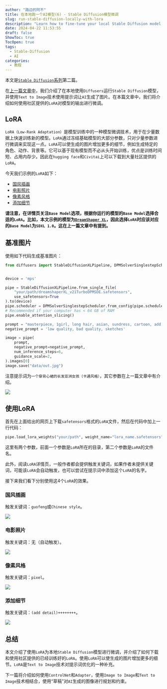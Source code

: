 ```yaml
---
author: "路边的阿不"
title: 在本地跑一个AI模型(6) - Stable Diffusion模型微调
slug: run-stable-diffusion-locally-with-lora
description: "Learn how to fine-tune your local Stable Diffusion model with LoRA, a low-rank adaptation technique that adds more details to generated images. Discover how to download and use pre-trained LoRA models from the community, and explore examples of using LoRA with different styles, such as Chinese illustration and pixel art."
date: 2024-04-22 11:53:55
draft: false
ShowToc: true
TocOpen: true
tags:
  - Stable-Diffusion
  - AI
categories:
  - 教程
---
```

本文是[`Stable Diffusion`系列](https://babyno.top/tags/stable-diffusion/)第二篇。

在[上一篇文章中](https://babyno.top/posts/2024/04/run-stable-diffusion-locally/)，我们介绍了在本地使用`Diffusers`运行`Stable Diffusion`模型，并使用`Text to Image`技术使用提示词让`AI`生成了图片。在本篇文章中，我们将介绍如何使用社区提供的`LoRA`对模型的输出进行微调。

## LoRA

`LoRA（Low-Rank Adaptation）`是模型训练中的一种模型微调技术，用于在少量数据上快速训练新的模型。`LoRA`通过冻结基础模型的大部分参数，只对少量参数进行微调来实现这一点。`LoRA`可以使生成的图片增加更多的细节，例如生成特定的角色、动作、背景等。它可以基于现有模型而不必从头开始训练，优点是训练时间短、占用内存少。因此在`hugging face`和`Civitai`上可以下载到大量社区提供的`LoRA`。

今天我们示例的`LoRA`如下：
- [国风插画](https://civitai.com/models/120206/sdxlchinese-style-illustration)
- [电影照片](https://civitai.com/models/158945/sdxl-film-photography-style)
- [像素风格](https://civitai.com/models/120096/pixel-art-xl)
- [添加细节](https://civitai.com/models/122359/detail-tweaker-xl)

**请注意，在详情页关注`Base Model`选项，根据你运行的模型的`Base Model`选择合适的`LoRA`。比如，本文示例的模型为[`DreamShaper XL`](https://civitai.com/models/112902/dreamshaper-xl)，因此选择`LoRA`时应该对应的`Base Model`为`SDXL 1.0`。这在上一篇文章中有提到。**

## 基准图片

使用如下代码生成基准图片：

```python
from diffusers import StableDiffusionXLPipeline, DPMSolverSinglestepScheduler


device = 'mps'

pipe = StableDiffusionXLPipeline.from_single_file(
    "your/path/dreamshaperXL_v21TurboDPMSDE.safetensors",
    use_safetensors=True
).to(device)
pipe.scheduler = DPMSolverSinglestepScheduler.from_config(pipe.scheduler.config, use_karras_sigmas=True)
# Recommended if your computer has < 64 GB of RAM
pipe.enable_attention_slicing()

prompt = "masterpiece, 1girl, long hair, asian, sundress, cartoon, add detail"
negative_prompt = 'low quality, bad quality, sketches'

image = pipe(
    prompt,
    negative_prompt=negative_prompt,
    num_inference_steps=6,
    guidance_scale=2,
).images[0]
image.save("data/out.jpg")
```

注意提示词为`一个穿背心裙的长发亚洲女孩（卡通风格）`，其它参数在上一篇文章中有介绍。

![](imgs/posts/2024-04-22-run-stable-diffusion-locally-with-lora/out.jpg)

## 使用LoRA

首先在上面给出的网页上下载`safetensors`格式的`LoRA`文件，然后在代码中加上一行代码：

```python
pipe.load_lora_weights("your/path", weight_name="lora_name.safetensors")
```

这里有两个参数，前面一个参数是`LoRA`所在的目录，第二个参数是`LoRA`的文件名。

此外，阅读`LoRA`详情页，一般作者都会提供触发关键词，如果作者未提供关键词，可能该`LoRA`会自动触发，也可以尝试在提示词中添加这个`LoRA`的名字。

接下来我们看下分别使用这4个`LoRA`的效果。

### 国风插画

触发关键词：`guofeng`或`Chinese style`。

![](imgs/posts/2024-04-22-run-stable-diffusion-locally-with-lora/guofeng_out.jpg)

### 电影照片

触发关键词：无（自动触发）。

![](imgs/posts/2024-04-22-run-stable-diffusion-locally-with-lora/filem_photo_out.jpg)

### 像素风格

触发关键词：`pixel`。

![](imgs/posts/2024-04-22-run-stable-diffusion-locally-with-lora/pixel_out.jpg)

### 添加细节

触发关键词：`(add detail)++++++++`。

![](imgs/posts/2024-04-22-run-stable-diffusion-locally-with-lora/add_detail_out.jpg)

## 总结

本文介绍了使用`LoRA`为本地`Stable Diffusion`模型进行微调，并介绍了如何下载和使用社区提供的已经训练好的`LoRA`。使用`LoRA`可以使生成的图片增加更多的细节。`LoRA`是`Text to Image`技术对提示词优化的一种补充。

下一篇将介绍如何使用`ControlNet`和`Adapter`，使用`Image to Image`和`Text to Image`技术相结合，使用“草稿”对`AI`生成的图像进行规划和约束。